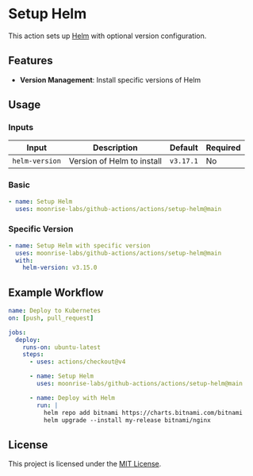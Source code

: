 # Setup Helm

This action sets up [Helm](https://helm.sh/) with optional version configuration.

## Features

- **Version Management**: Install specific versions of Helm

## Usage

### Inputs

| Input          | Description                | Default   | Required |
| -------------- | -------------------------- | --------- | -------- |
| `helm-version` | Version of Helm to install | `v3.17.1` | No       |

### Basic

```yaml
- name: Setup Helm
  uses: moonrise-labs/github-actions/actions/setup-helm@main
```

### Specific Version

```yaml
- name: Setup Helm with specific version
  uses: moonrise-labs/github-actions/actions/setup-helm@main
  with:
    helm-version: v3.15.0
```

## Example Workflow

```yaml
name: Deploy to Kubernetes
on: [push, pull_request]

jobs:
  deploy:
    runs-on: ubuntu-latest
    steps:
      - uses: actions/checkout@v4

      - name: Setup Helm
        uses: moonrise-labs/github-actions/actions/setup-helm@main

      - name: Deploy with Helm
        run: |
          helm repo add bitnami https://charts.bitnami.com/bitnami
          helm upgrade --install my-release bitnami/nginx
```

## License

This project is licensed under the [MIT License](../../LICENSE).
